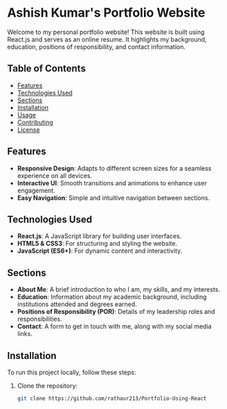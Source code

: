 # Ashish Kumar's Portfolio Website

Welcome to my personal portfolio website! This website is built using React.js and serves as an online resume. It highlights my background, education, positions of responsibility, and contact information.

## Table of Contents

- [Features](#features)
- [Technologies Used](#technologies-used)
- [Sections](#sections)
- [Installation](#installation)
- [Usage](#usage)
- [Contributing](#contributing)
- [License](#license)

## Features

- **Responsive Design**: Adapts to different screen sizes for a seamless experience on all devices.
- **Interactive UI**: Smooth transitions and animations to enhance user engagement.
- **Easy Navigation**: Simple and intuitive navigation between sections.

## Technologies Used

- **React.js**: A JavaScript library for building user interfaces.
- **HTML5 & CSS3**: For structuring and styling the website.
- **JavaScript (ES6+)**: For dynamic content and interactivity.

## Sections

- **About Me**: A brief introduction to who I am, my skills, and my interests.
- **Education**: Information about my academic background, including institutions attended and degrees earned.
- **Positions of Responsibility (POR)**: Details of my leadership roles and responsibilities.
- **Contact**: A form to get in touch with me, along with my social media links.

## Installation

To run this project locally, follow these steps:

1. Clone the repository:
   ```bash
   git clone https://github.com/rathaur213/Portfolio-Using-React
   
